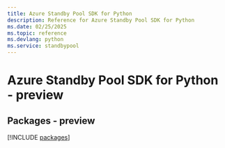 ```yaml
---
title: Azure Standby Pool SDK for Python
description: Reference for Azure Standby Pool SDK for Python
ms.date: 02/25/2025
ms.topic: reference
ms.devlang: python
ms.service: standbypool
---
```

# Azure Standby Pool SDK for Python - preview
## Packages - preview
[!INCLUDE [packages](standby-pool-index.md)]